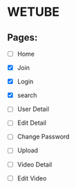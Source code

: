 # WETUBE

## Pages:

- [ ] Home
- [x] Join
- [x] Login
- [x] search
- [ ] User Detail
- [ ] Edit Detail
- [ ] Change Password
- [ ] Upload
- [ ] Video Detail
- [ ] Edit Video


